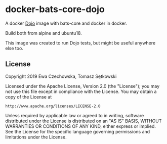 # docker-bats-core-dojo

A docker [Dojo](https://github.com/ai-traders/dojo) image with bats-core and docker in docker.

Build both from alpine and ubuntu18.

This image was created to run Dojo tests, but might be useful anywhere else too.


## License

Copyright 2019 Ewa Czechowska, Tomasz Sętkowski

Licensed under the Apache License, Version 2.0 (the "License");
you may not use this file except in compliance with the License.
You may obtain a copy of the License at

    http://www.apache.org/licenses/LICENSE-2.0

Unless required by applicable law or agreed to in writing, software
distributed under the License is distributed on an "AS IS" BASIS,
WITHOUT WARRANTIES OR CONDITIONS OF ANY KIND, either express or implied.
See the License for the specific language governing permissions and
limitations under the License.

